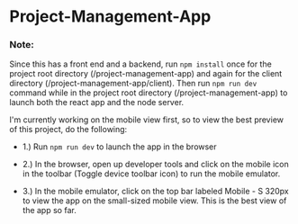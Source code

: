 # Project-Management-App

### Note: 

Since this has a front end and a backend, run ``npm install`` once for the project root directory (/project-management-app) and again for the client directory (/project-management-app/client). Then run ``npm run dev`` command while in the project root directory (/project-management-app) to launch both the react app and the node server.

I'm currently working on the mobile view first, so to view the best preview of this project, do the following:

- 1.) Run ``npm run dev`` to launch the app in the browser

- 2.) In the browser, open up developer tools and click on the mobile icon in the toolbar (Toggle device toolbar icon) to run the mobile emulator.
      
- 3.) In the mobile emulator, click on the top bar labeled Mobile - S 320px to view the app on the small-sized mobile view. This is the best view of the app so far.
